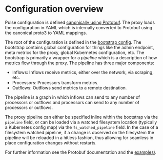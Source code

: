 # Configuration overview

Pulse configuration is defined [canonically using Protobuf](pulse-protobuf/proto/pulse/config/).
The proxy loads the configuration in YAML which is internally converted to Protobuf using the
canonical proto3 to YAML mappings.

The root of the configuration is defined in the [bootstrap
config](pulse-protobuf/proto/pulse/config/bootstrap/v1/bootstrap.proto). The bootstrap contains
global configuration for things like the admin endpoint, meta metrics for the proxy, global
Kubernetes configuration, etc. The bootstrap is primarily a wrapper for a *pipeline* which is
a description of how metrics flow through the proxy. The pipeline has three major components:

* Inflows: Inflows receive metrics, either over the network, via scraping, etc.
* Processors: Processors transform metrics.
* Outflows: Outflows send metrics to a remote destination.

The pipeline is a graph in which inflows can send to any number of processors or outflows and
processors can send to any number of processors or outflows.

The proxy pipeline can either be specified inline within the bootstrap via the `pipeline` field,
or can be loaded via a watched filesystem location (typically a Kubernetes config map) via the
`fs_watched_pipeline` field. In the case of a filesystem watched pipeline, if a change is observed
on the filesystem the pipeline will be reloaded in a hitless fashion, thus allowing for seamless
in place configuration changes without restarts.

For further information see the Protobuf documentation and the [examples/](examples/).
